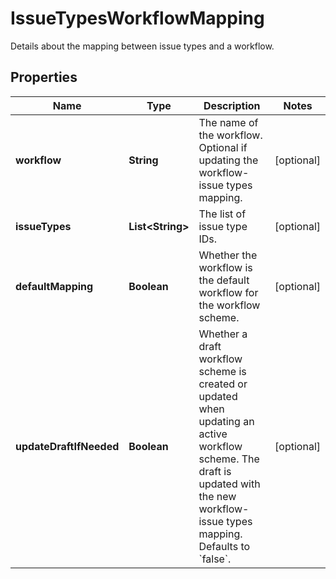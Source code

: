 

# IssueTypesWorkflowMapping

Details about the mapping between issue types and a workflow.

## Properties

Name | Type | Description | Notes
------------ | ------------- | ------------- | -------------
**workflow** | **String** | The name of the workflow. Optional if updating the workflow-issue types mapping. |  [optional]
**issueTypes** | **List&lt;String&gt;** | The list of issue type IDs. |  [optional]
**defaultMapping** | **Boolean** | Whether the workflow is the default workflow for the workflow scheme. |  [optional]
**updateDraftIfNeeded** | **Boolean** | Whether a draft workflow scheme is created or updated when updating an active workflow scheme. The draft is updated with the new workflow-issue types mapping. Defaults to &#x60;false&#x60;. |  [optional]



